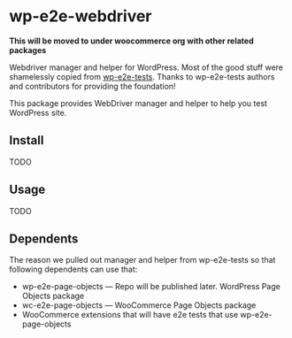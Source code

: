 wp-e2e-webdriver
================
**This will be moved to under woocommerce org with other related packages**

Webdriver manager and helper for WordPress. Most of the good stuff were shamelessly
copied from [wp-e2e-tests](https://github.com/Automattic/wp-e2e-tests). Thanks to
wp-e2e-tests authors and contributors for providing the foundation!

This package provides WebDriver manager and helper to help you test WordPress
site.

## Install

TODO

## Usage

TODO

## Dependents

The reason we pulled out manager and helper from wp-e2e-tests so that following
dependents can use that:

* wp-e2e-page-objects &mdash; Repo will be published later. WordPress Page Objects
  package
* wc-e2e-page-objects &mdash; WooCommerce Page Objects package
* WooCommerce extensions that will have e2e tests that use wp-e2e-page-objects
